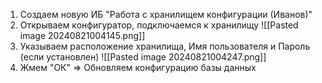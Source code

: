 1. Создаем новую ИБ "Работа с хранилищем конфигурации (Иванов)"
2. Открываем конфигуратор, подключаемся к хранилищу
![[Pasted image 20240821004145.png]]
3. Указываем расположение хранилища, Имя пользователя и Пароль (если установлен)
![[Pasted image 20240821004247.png]]
4. Жмем "ОК" => Обновляем конфигурацию базы данных